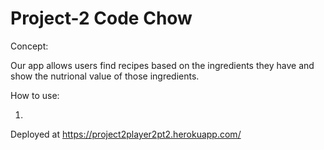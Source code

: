 # Project-2 Code Chow
Concept:

Our app allows users find recipes based on the ingredients they have and show the nutrional value of those ingredients.

How to use:

1.






Deployed at https://project2player2pt2.herokuapp.com/
